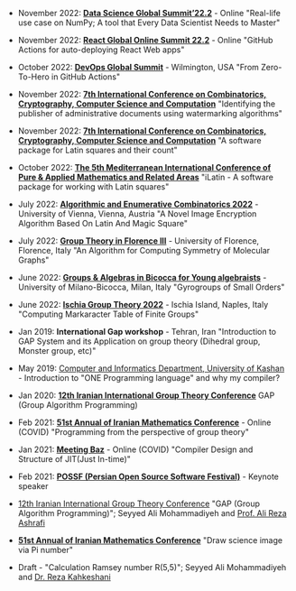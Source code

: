 *   November 2022: **[Data Science Global Summit’22.2](https://events.geekle.us/data-science2/)** - Online
    "Real-life use case on NumPy; A tool that Every Data Scientist Needs to Master"
 
*   November 2022: **[React Global Online Summit 22.2](https://events.geekle.us/react3/)** - Online
    "GitHub Actions for auto-deploying React Web apps"

*   October 2022: **[DevOps Global Summit](https://events.geekle.us/devops/)** - Wilmington, USA
    "From Zero-To-Hero in GitHub Actions"

<!--  -->

*   November 2022: **[7th International Conference on Combinatorics, Cryptography, Computer Science and Computation](http://i4c.iust.ac.ir/index.php?lang=en)**
    "Identifying the publisher of administrative documents using watermarking algorithms"

*   November 2022: **[7th International Conference on Combinatorics, Cryptography, Computer Science and Computation](http://i4c.iust.ac.ir/index.php?lang=en)**
    "A software package for Latin squares and their count"

*   October 2022: **[The 5th Mediterranean International Conference of Pure & Applied Mathematics and Related Areas](https://micopam.com/)**
    "iLatin - A software package for working with Latin squares"

<!--  -->

*   July 2022: **[Algorithmic and Enumerative Combinatorics 2022](https://www3.risc.jku.at/conferences/aec2022/)** - University of Vienna, Vienna, Austria
    "A Novel Image Encryption Algorithm Based On Latin And Magic Square"

*   July 2022: **[Group Theory in Florence III](https://sites.google.com/view/groupsinflorence/main)** - University of Florence, Florence, Italy
    "An Algorithm for Computing Symmetry of Molecular Graphs"

*   June 2022: **[Groups & Algebras in Bicocca for Young algebraists](https://staff.matapp.unimib.it/~/gaby/gaby2022/)** - University of Milano-Bicocca, Milan, Italy
    "Gyrogroups of Small Orders"

*   June 2022: **[Ischia Group Theory 2022](http://www.dipmat2.unisa.it/ischiagrouptheory/)** - Ischia Island, Naples, Italy
    "Computing Markaracter Table of Finite Groups"

<!--  -->
*   Jan 2019: **International Gap workshop** - Tehran, Iran
    "Introduction to GAP System and its Application on group theory (Dihedral group, Monster group, etc)"

*   May 2019: [Computer and Informatics Department, University of Kashan](https://kashanu.ac.ir/) - Introduction to "ONE Programming language" and why my compiler?

*   Jan 2020: **[12th Iranian International Group Theory Conference](https://igtc12.modares.ac.ir/)** GAP (Group Algorithm Programming)

*   Feb 2021: **[51st Annual of Iranian Mathematics Conference](https://aimc51.kashanu.ac.ir/)** - Online (COVID)
    "Programming from the perspective of group theory"

*   Jan 2021: **[Meeting Baz](https://t.me/MeetingBazzz)** - Online (COVID)
    "Compiler Design and Structure of JIT(Just In-time)"

*   Feb 2021: **[POSSF (Persian Open Source Software Festival)](https://possf.ir)** - Keynote speaker
  

*   [12th Iranian International Group Theory Conference](https://igtc12.modares.ac.ir/)
    "GAP (Group Algorithm Programming)"; Seyyed Ali Mohammadiyeh and [Prof. Ali Reza Ashrafi](https://en.wikipedia.org/wiki/Ali_Reza_Ashrafi)

*   **[51st Annual of Iranian Mathematics Conference](https://aimc51.kashanu.ac.ir/)**
    "Draw science image via Pi number"

*   Draft - "Calculation Ramsey number R(5,5)"; Seyyed Ali Mohammadiyeh and [Dr. Reza Kahkeshani](https://rezakahkeshani.ir/)

